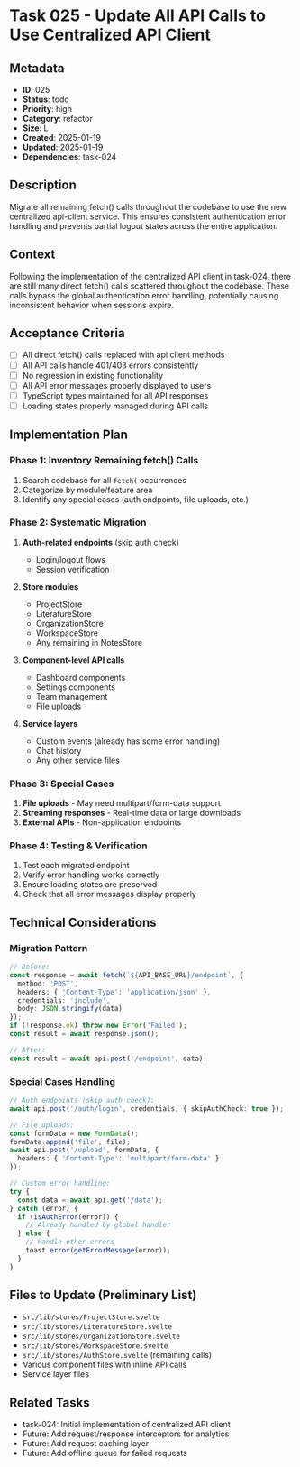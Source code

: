 # Task 025 - Update All API Calls to Use Centralized API Client

## Metadata
- **ID**: 025
- **Status**: todo
- **Priority**: high
- **Category**: refactor
- **Size**: L
- **Created**: 2025-01-19
- **Updated**: 2025-01-19
- **Dependencies**: task-024

## Description
Migrate all remaining fetch() calls throughout the codebase to use the new centralized api-client service. This ensures consistent authentication error handling and prevents partial logout states across the entire application.

## Context
Following the implementation of the centralized API client in task-024, there are still many direct fetch() calls scattered throughout the codebase. These calls bypass the global authentication error handling, potentially causing inconsistent behavior when sessions expire.

## Acceptance Criteria
- [ ] All direct fetch() calls replaced with api client methods
- [ ] All API calls handle 401/403 errors consistently
- [ ] No regression in existing functionality
- [ ] All API error messages properly displayed to users
- [ ] TypeScript types maintained for all API responses
- [ ] Loading states properly managed during API calls

## Implementation Plan

### Phase 1: Inventory Remaining fetch() Calls
1. Search codebase for all `fetch(` occurrences
2. Categorize by module/feature area
3. Identify any special cases (auth endpoints, file uploads, etc.)

### Phase 2: Systematic Migration
1. **Auth-related endpoints** (skip auth check)
   - Login/logout flows
   - Session verification
   
2. **Store modules**
   - ProjectStore
   - LiteratureStore
   - OrganizationStore
   - WorkspaceStore
   - Any remaining in NotesStore
   
3. **Component-level API calls**
   - Dashboard components
   - Settings components
   - Team management
   - File uploads
   
4. **Service layers**
   - Custom events (already has some error handling)
   - Chat history
   - Any other service files

### Phase 3: Special Cases
1. **File uploads** - May need multipart/form-data support
2. **Streaming responses** - Real-time data or large downloads
3. **External APIs** - Non-application endpoints

### Phase 4: Testing & Verification
1. Test each migrated endpoint
2. Verify error handling works correctly
3. Ensure loading states are preserved
4. Check that all error messages display properly

## Technical Considerations

### Migration Pattern
```typescript
// Before:
const response = await fetch(`${API_BASE_URL}/endpoint`, {
  method: 'POST',
  headers: { 'Content-Type': 'application/json' },
  credentials: 'include',
  body: JSON.stringify(data)
});
if (!response.ok) throw new Error('Failed');
const result = await response.json();

// After:
const result = await api.post('/endpoint', data);
```

### Special Cases Handling
```typescript
// Auth endpoints (skip auth check):
await api.post('/auth/login', credentials, { skipAuthCheck: true });

// File uploads:
const formData = new FormData();
formData.append('file', file);
await api.post('/upload', formData, {
  headers: { 'Content-Type': 'multipart/form-data' }
});

// Custom error handling:
try {
  const data = await api.get('/data');
} catch (error) {
  if (isAuthError(error)) {
    // Already handled by global handler
  } else {
    // Handle other errors
    toast.error(getErrorMessage(error));
  }
}
```

## Files to Update (Preliminary List)
- `src/lib/stores/ProjectStore.svelte`
- `src/lib/stores/LiteratureStore.svelte`
- `src/lib/stores/OrganizationStore.svelte`
- `src/lib/stores/WorkspaceStore.svelte`
- `src/lib/stores/AuthStore.svelte` (remaining calls)
- Various component files with inline API calls
- Service layer files

## Related Tasks
- task-024: Initial implementation of centralized API client
- Future: Add request/response interceptors for analytics
- Future: Add request caching layer
- Future: Add offline queue for failed requests